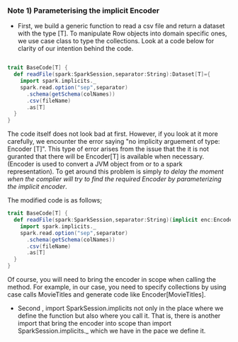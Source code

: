 ### Note 1) Parameterising the implicit Encoder 

- First, we build a generic function to read a csv file and return a dataset with the type [T]. To manipulate Row objects into domain specific ones, we use case class
to type the collections. Look at a code below for clarity of our intention behind the code. 

```scala

trait BaseCode[T] {
  def readFile(spark:SparkSession,separator:String):Dataset[T]={
    import spark.implicits._
    spark.read.option("sep",separator)
      .schema(getSchema(colNames))
      .csv(fileName)
      .as[T]
  }
}
```

The code itself does not look bad at first. However, if you look at it more carefully, we encounter the error saying "no implicity arguement of type: Encoder [T]".
This type of error arises from the issue that the it is not guranted that there will be Encoder[T] is available when necessary. (Encoder is used to convert a JVM object 
from or to a spark representation). To get around this problem is simply   _to delay the moment when the complier will try to find the required Encoder by parameterizing the implicit encoder_.

The modified code is as follows;

```scala
trait BaseCode[T] {
  def readFile(spark:SparkSession,separator:String)(implicit enc:Encoder[T]):Dataset[T]={
    import spark.implicits._
    spark.read.option("sep",separator)
      .schema(getSchema(colNames))
      .csv(fileName)
      .as[T]
  }
}
```
Of course, you will need to bring the encoder in scope when calling the method. 
For example, in our case, you need to specify collections by using case calls MovieTitles and generate code like Encoder[MovieTitles]. 

- Second , import SparkSession.implicits not only in the place where we define the function but also where you call it. That is, there is another import that bring the encoder
into scope than  import SparkSession.implicits._ which we have in the pace we define it. 



